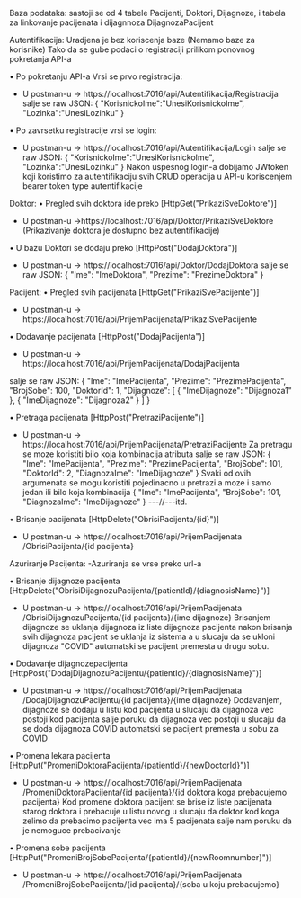 
Baza podataka: sastoji se od 4 tabele Pacijenti, Doktori, Dijagnoze, i tabela za linkovanje pacijenata i dijagnnoza DijagnozaPacijent


Autentifikacija:
Uradjena je bez koriscenja baze (Nemamo baze za korisnike)
Tako da se gube podaci o registraciji prilikom ponovnog pokretanja API-a

• Po pokretanju API-a Vrsi se prvo registracija:
- U postman-u -> https://localhost:7016/api/Autentifikacija/Registracija
salje se raw JSON:
{
    "KorisnickoIme":"UnesiKorisnickoIme",
    "Lozinka":"UnesiLozinku"
}

• Po zavrsetku registracije vrsi se login:
- U postman-u -> https://localhost:7016/api/Autentifikacija/Login
salje se raw JSON:
{
    "KorisnickoIme":"UnesiKorisnickoIme",
    "Lozinka":"UnesiLozinku"
}
Nakon uspesnog login-a dobijamo JWtoken koji koristimo za autentifikaciju svih CRUD operacija u API-u koriscenjem bearer token type autentifikacije


Doktor:
• Pregled svih doktora ide preko [HttpGet("PrikaziSveDoktore")]
- U postman-u ->https://localhost:7016/api/Doktor/PrikaziSveDoktore
(Prikazivanje doktora je dostupno bez autentifikacije)

• U bazu Doktori se dodaju preko [HttpPost("DodajDoktora")]
- U postman-u ->
https://localhost:7016/api/Doktor/DodajDoktora
salje se raw JSON:
{
    "Ime": "ImeDoktora",
    "Prezime": "PrezimeDoktora"
}


Pacijent:
• Pregled svih pacijenata [HttpGet("PrikaziSvePacijente")] 
- U postman-u ->
https://localhost:7016/api/PrijemPacijenata/PrikaziSvePacijente

• Dodavanje pacijenata [HttpPost("DodajPacijenta")]
- U postman-u ->
https://localhost:7016/api/PrijemPacijenata/DodajPacijenta

salje se raw JSON:
{
    "Ime": "ImePacijenta",
    "Prezime": "PrezimePacijenta",
    "BrojSobe": 100,
    "DoktorId": 1,
    "Dijagnoze": [
        {
            "ImeDijagnoze": "Dijagnoza1"
        },
        {
            "ImeDijagnoze": "Dijagnoza2"
        }
    ]
}

• Pretraga pacijenata [HttpPost("PretraziPacijente")]
- U postman-u ->
https://localhost:7016/api/PrijemPacijenata/PretraziPacijente
Za pretragu se moze koristiti bilo koja kombinacija atributa
salje se raw JSON:
{
    "Ime": "ImePacijenta", 
    "Prezime": "PrezimePacijenta",
    "BrojSobe": 101,
    "DoktorId": 2,
    "DiagnozaIme": "ImeDijagnoze"
}
Svaki od ovih argumenata se mogu koristiti pojedinacno u pretrazi a moze i samo jedan ili bilo koja kombinacija
{
    "Ime": "ImePacijenta", 
    "BrojSobe": 101,
    "DiagnozaIme": "ImeDijagnoze"
} ---//---itd.


• Brisanje pacijenata [HttpDelete("ObrisiPacijenta/{id}")]
- U postman-u -> https://localhost:7016/api/PrijemPacijenata
						/ObrisiPacijenta/{id pacijenta}


Azuriranje Pacijenta:
	-Azuriranja se vrse preko url-a

• Brisanje dijagnoze pacijenta [HttpDelete("ObrisiDijagnozuPacijenta/{patientId}/{diagnosisName}")]
- U postman-u -> https://localhost:7016/api/PrijemPacijenata
/ObrisiDijagnozuPacijenta/{id pacijenta}/{ime dijagnoze}
Brisanjem dijagnoze se uklanja dijagnoza iz liste dijagnoza pacijenta nakon brisanja svih dijagnoza pacijent se uklanja iz sistema a u slucaju da se ukloni dijagnoza "COVID" automatski se pacijent premesta u drugu sobu.

• Dodavanje dijagnozepacijenta [HttpPost("DodajDijagnozuPacijentu/{patientId}/{diagnosisName}")]
- U postman-u -> https://localhost:7016/api/PrijemPacijenata
/DodajDijagnozuPacijentu/{id pacijenta}/{ime dijagnoze}
Dodavanjem, dijagnoze se dodaju u listu kod pacijenta u slucaju da dijagnoza vec postoji kod pacijenta salje poruku da dijagnoza vec postoji u slucaju da se doda dijagnoza COVID automatski se pacijent premesta u sobu za COVID

• Promena lekara pacijenta [HttpPut("PromeniDoktoraPacijenta/{patientId}/{newDoctorId}")]
- U postman-u -> https://localhost:7016/api/PrijemPacijenata
/PromeniDoktoraPacijenta/{id pacijenta}/{id doktora koga prebacujemo pacijenta}
Kod promene doktora pacijent se brise iz liste pacijenata starog doktora i prebacuje u listu novog u slucaju da doktor kod koga zelimo da prebacimo pacijenta vec ima 5 pacijenata salje nam poruku da je nemoguce prebacivanje

• Promena sobe pacijenta [HttpPut("PromeniBrojSobePacijenta/{patientId}/{newRoomnumber}")]
- U postman-u -> https://localhost:7016/api/PrijemPacijenata
/PromeniBrojSobePacijenta/{id pacijenta}/{soba u koju prebacujemo}






